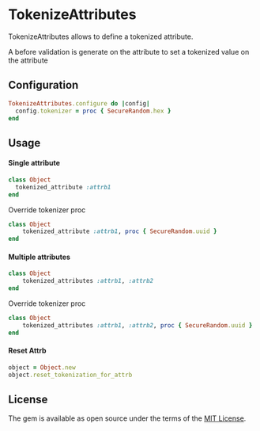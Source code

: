 # TokenizeAttributes

TokenizeAttributes allows to define a tokenized attribute.

A before validation is generate on the attribute to set a tokenized value on the attribute

## Configuration

```ruby
TokenizeAttributes.configure do |config|
  config.tokenizer = proc { SecureRandom.hex }
end
```

## Usage

#### Single attribute

```ruby
class Object
  tokenized_attribute :attrb1
end
```

Override tokenizer proc

```ruby
class Object
    tokenized_attribute :attrb1, proc { SecureRandom.uuid }
end
```


#### Multiple attributes

```ruby
class Object
    tokenized_attributes :attrb1, :attrb2
end
```

Override tokenizer proc

```ruby
class Object
    tokenized_attributes :attrb1, :attrb2, proc { SecureRandom.uuid }
end
```

#### Reset Attrb

```ruby
object = Object.new
object.reset_tokenization_for_attrb
```

## License

The gem is available as open source under the terms of the [MIT License](http://opensource.org/licenses/MIT).
